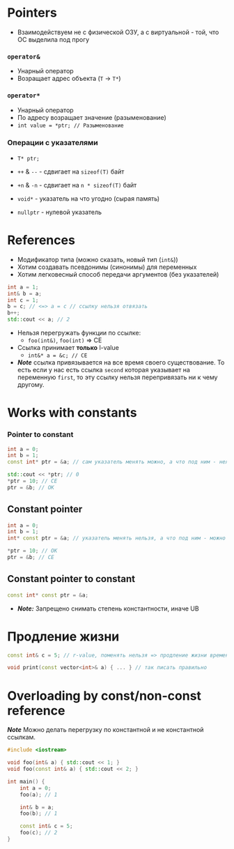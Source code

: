 # Pointers
- Взаимодействуем не с физической ОЗУ, а с виртуальной - той, что ОС выделила под прогу

### `operator&`
- Унарный оператор
- Возращает адрес объекта (`T` -> `T*`)

### `operator*`
- Унарный оператор
- По адресу возращает значение (разыменование)
- `int value = *ptr; // Разыменование`

### Операции с указателями
- `T* ptr;`
- `++` & `--` - сдвигает на `sizeof(T)` байт
- `+n` & `-n` - сдвигает на `n * sizeof(T)` байт

- `void*` - указатель на что угодно (сырая память)
- `nullptr` - нулевой указатель

# References
- Модификатор типа (можно сказать, новый тип (`int&`))
- Хотим создавать псевдонимы (синонимы) для переменных
- Хотим легковесный способ передачи аргументов (без указателей)

```cpp
int a = 1;
int& b = a;
int c = 1;
b = c; // <=> a = c // ссылку нельзя отвязать
b++;
std::cout << a; // 2
```

- Нельзя перегружать функции по ссылке:
	- `foo(int&)`, `foo(int)` => CE
- Ссылка принимает **только** l-value
	- `int&* a = &c; // CE`
- _**Note**_ ссылка привязывается на все время своего существование. То есть если у нас есть ссылка `second` которая указывает на переменную `first`, то эту ссылку нельзя перепривязать ни к чему другому.

# Works with constants

### Pointer to constant
```cpp
int a = 0;
int b = 1;
const int* ptr = &a; // сам указатель менять можно, а что под ним - нельзя

std::cout << *ptr; // 0
*ptr = 10; // CE
ptr = &b; // OK
```

## Constant pointer

```cpp
int a = 0;
int b = 1;
int* const ptr = &a; // указатель менять нельзя, а что под ним - можно

*ptr = 10; // OK
ptr = &b; // CE
```

## Constant pointer to constant

```cpp
const int* const ptr = &a;
```

- _**Note:**_ Запрещено снимать степень константности, иначе UB

# Продление жизни

```cpp
const int& c = 5; // r-value, поменять нельзя => продление жизни временному объекту "5"

void print(const vector<int>& a) { ... } // так писать правильно
```

# Overloading by const/non-const reference

_**Note**_ Можно делать перегрузку по константной и не константной ссылкам.

```cpp
#include <iostream>

void foo(int& a) { std::cout << 1; }
void foo(const int& a) { std::cout << 2; }

int main() {
	int a = 0;
	foo(a); // 1

	int& b = a;
	foo(b); // 1

	const int& c = 5;
	foo(c); // 2
}
```
